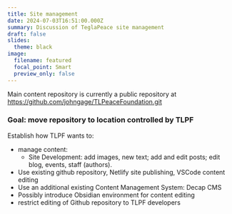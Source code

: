 ```yaml
---
title: Site management
date: 2024-07-03T16:51:00.000Z
summary: Discussion of TeglaPeace site management
draft: false
slides:
  theme: black
image:
  filename: featured
  focal_point: Smart
  preview_only: false
---
```

Main content repository is currently a public repository at https://github.com/johngage/TLPeaceFoundation.git
### Goal: move repository to location controlled by TLPF
 Establish how TLPF wants to:
 - manage content:
   - Site Development: add images, new text; add and edit posts; edit blog, events, staff (authors).
- Use existing github repository, Netlify site publishing, VSCode content editing
- Use an additional existing Content Management System: Decap CMS
- Possibly introduce Obsidian environment for content editing
- restrict editing of Github repository to TLPF developers
